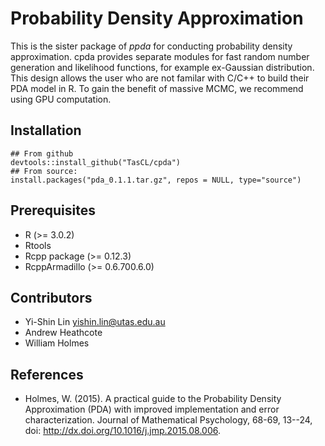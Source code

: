 # Probability Density Approximation

This is the sister package of _ppda_ for conducting probability density 
approximation.  cpda provides separate modules for fast random number 
generation and likelihood functions, for example ex-Gaussian distribution. This
design allows the user who are not familar with C/C++ to build their PDA model 
in R. To gain the benefit of massive MCMC, we recommend using GPU computation.  


## Installation 

```
## From github
devtools::install_github("TasCL/cpda")
## From source: 
install.packages("pda_0.1.1.tar.gz", repos = NULL, type="source")

```

## Prerequisites
 - R (>= 3.0.2)
 - Rtools
 - Rcpp package (>= 0.12.3)
 - RcppArmadillo (>= 0.6.700.6.0)
 
## Contributors

- Yi-Shin Lin <yishin.lin@utas.edu.au> 
- Andrew Heathcote 
- William Holmes 

## References

* Holmes, W. (2015). A practical guide to the Probability Density
Approximation (PDA) with improved implementation and error characterization.
Journal of Mathematical Psychology, 68-69, 13--24,
doi: http://dx.doi.org/10.1016/j.jmp.2015.08.006.

